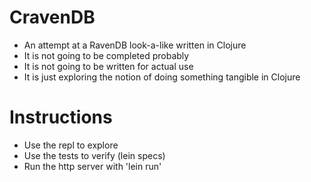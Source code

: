 # CravenDB

- An attempt at a RavenDB look-a-like written in Clojure
- It is not going to be completed probably
- It is not going to be written for actual use
- It is just exploring the notion of doing something tangible in Clojure


# Instructions

- Use the repl to explore
- Use the tests to verify (lein specs)
- Run the http server with 'lein run'
